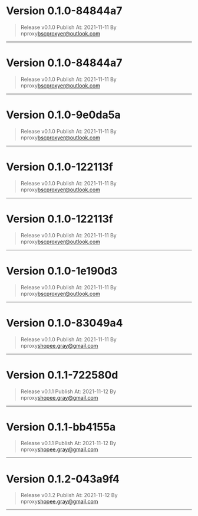 
# Version 0.1.0-84844a7
    
> Release v0.1.0
 Publish At: 2021-11-11 By nproxy<bscproxyer@outlook.com>
---

# Version 0.1.0-84844a7
    
> Release v0.1.0
 Publish At: 2021-11-11 By nproxy<bscproxyer@outlook.com>
---

# Version 0.1.0-9e0da5a
    
> Release v0.1.0
 Publish At: 2021-11-11 By nproxy<bscproxyer@outlook.com>
---

# Version 0.1.0-122113f
    
> Release v0.1.0
 Publish At: 2021-11-11 By nproxy<bscproxyer@outlook.com>
---

# Version 0.1.0-122113f
    
> Release v0.1.0
 Publish At: 2021-11-11 By nproxy<bscproxyer@outlook.com>
---

# Version 0.1.0-1e190d3
    
> Release v0.1.0
 Publish At: 2021-11-11 By nproxy<bscproxyer@outlook.com>
---

# Version 0.1.0-83049a4
    
> Release v0.1.0
 Publish At: 2021-11-11 By nproxy<shopee.gray@gmail.com>
---

# Version 0.1.1-722580d
    
> Release v0.1.1
 Publish At: 2021-11-12 By nproxy<shopee.gray@gmail.com>
---

# Version 0.1.1-bb4155a
    
> Release v0.1.1
 Publish At: 2021-11-12 By nproxy<shopee.gray@gmail.com>
---

# Version 0.1.2-043a9f4
    
> Release v0.1.2
 Publish At: 2021-11-12 By nproxy<shopee.gray@gmail.com>
---
